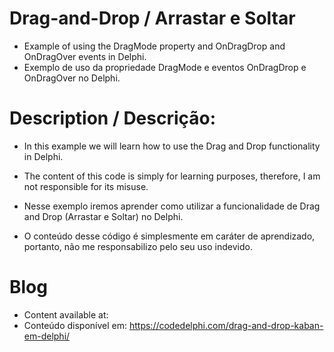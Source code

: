 # Drag-and-Drop / Arrastar e Soltar
- Example of using the DragMode property and OnDragDrop and OnDragOver events in Delphi.
- Exemplo de uso da propriedade DragMode e eventos OnDragDrop e OnDragOver no Delphi.

# Description / Descrição:

- In this example we will learn how to use the Drag and Drop functionality in Delphi.
- The content of this code is simply for learning purposes, therefore, I am not responsible for its misuse.

- Nesse exemplo iremos aprender como utilizar a funcionalidade de Drag and Drop (Arrastar e Soltar) no Delphi.
- O conteúdo desse código é simplesmente em caráter de aprendizado, portanto, não me responsabilizo pelo seu uso indevido.

# Blog
- Content available at:
- Conteúdo disponível em:
  https://codedelphi.com/drag-and-drop-kaban-em-delphi/
